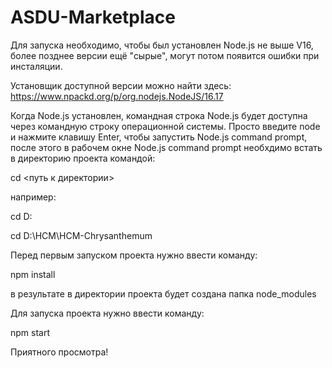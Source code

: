 # ASDU-Marketplace

Для запуска необходимо, чтобы был установлен Node.js не выше V16, более позднее версии ещё "сырые", могут потом появится ошибки при инсталяции.

Установщик доступной версии можно найти здесь:
https://www.npackd.org/p/org.nodejs.NodeJS/16.17

Когда Node.js установлен, командная строка Node.js будет доступна через командную строку операционной системы. Просто введите node и нажмите клавишу Enter, чтобы запустить Node.js command prompt, после этого в рабочем окне Node.js command prompt необхдимо встать в директорию проекта командой:

cd <путь к директории>

например:

cd D:

cd D:\HCM\HCM-Chrysanthemum

Перед первым запуском проекта нужно ввести команду:

npm install

в результате в директории проекта будет создана папка node_modules

Для запуска проекта нужно ввести команду:

npm start

Приятного просмотра!
